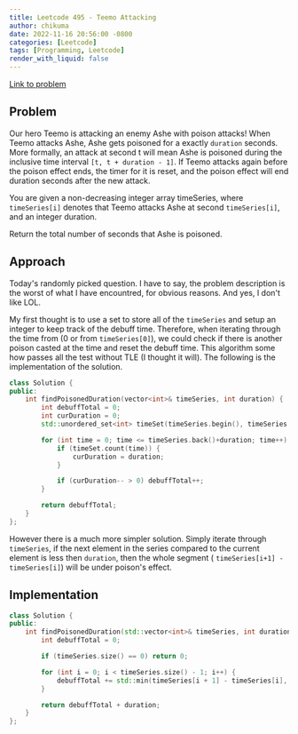 ```yaml
---
title: Leetcode 495 - Teemo Attacking
author: chikuma
date: 2022-11-16 20:56:00 -0800
categories: [Leetcode]
tags: [Programming, Leetcode]
render_with_liquid: false
---
```


[Link to problem](https://leetcode.com/problems/teemo-attacking/)

## Problem

Our hero Teemo is attacking an enemy Ashe with poison attacks! When Teemo
attacks Ashe, Ashe gets poisoned for a exactly `duration` seconds. More
formally, an attack at second t will mean Ashe is poisoned during the inclusive
time interval `[t, t + duration - 1]`. If Teemo attacks again before the poison
effect ends, the timer for it is reset, and the poison effect will end duration
seconds after the new attack.

You are given a non-decreasing integer array timeSeries, where `timeSeries[i]`
denotes that Teemo attacks Ashe at second `timeSeries[i]`, and an integer
duration.

Return the total number of seconds that Ashe is poisoned.

## Approach

Today's randomly picked question. I have to say, the problem description is
the worst of what I have encountred, for obvious reasons. And yes, I don't like
LOL.

My first thought is to use a set to store all of the `timeSeries` and setup
an integer to keep track of the debuff time. Therefore, when iterating
through the time from (0 or from `timeSeries[0]`), we could check if there is
another poison casted at the time and reset the debuff time. This algorithm
some how passes all the test without TLE (I thought it will). The following is
the implementation of the solution.

```cpp
class Solution {
public:
    int findPoisonedDuration(vector<int>& timeSeries, int duration) {
        int debuffTotal = 0;
        int curDuration = 0;
        std::unordered_set<int> timeSet(timeSeries.begin(), timeSeries.end());

        for (int time = 0; time <= timeSeries.back()+duration; time++) {
            if (timeSet.count(time)) {
                curDuration = duration;
            }

            if (curDuration-- > 0) debuffTotal++;
        }

        return debuffTotal;
    }
};
```

However there is a much more simpler solution. Simply iterate through
`timeSeries`, if the next element in the series compared to the current element
is less then `duration`, then the whole segment (
`timeSeries[i+1] - timeSeries[i]`) will be under poison's effect.

## Implementation

```cpp
class Solution {
public:
    int findPoisonedDuration(std::vector<int>& timeSeries, int duration) {
        int debuffTotal = 0;

        if (timeSeries.size() == 0) return 0;

        for (int i = 0; i < timeSeries.size() - 1; i++) {
            debuffTotal += std::min(timeSeries[i + 1] - timeSeries[i], duration);
        }

        return debuffTotal + duration;
    }
};
```
